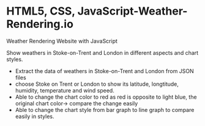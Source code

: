 # HTML5, CSS, JavaScript-Weather-Rendering.io
Weather Rendering Website with JavaScript 

Show weathers in Stoke-on-Trent and London in different aspects and chart styles.

- Extract the data of weathers in Stoke-on-Trent and London from JSON files
- choose Stoke on Trent or London to show its latitude, longtitude, humidity, temperature and wind speed.
- Able to change the chart color to red as red is opposite to light blue, the original chart color-> compare the change easily
- Able to change the chart style from bar graph to line graph to compare easily in styles.

